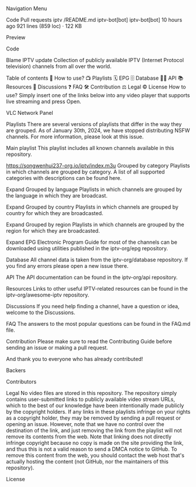 
Navigation Menu

Code
Pull requests
iptv
/README.md
iptv-bot[bot]
iptv-bot[bot]
10 hours ago
921 lines (859 loc) · 122 KB

Preview

Code

Blame
IPTV update
Collection of publicly available IPTV (Internet Protocol television) channels from all over the world.

Table of contents
🚀 How to use?
📺 Playlists
🗓 EPG
🗄 Database
👨‍💻 API
📚 Resources
💬 Discussions
❓ FAQ
🛠 Contribution
⚖ Legal
© License
How to use?
Simply insert one of the links below into any video player that supports live streaming and press Open.

VLC Network Panel

Playlists
There are several versions of playlists that differ in the way they are grouped. As of January 30th, 2024, we have stopped distributing NSFW channels. For more information, please look at this issue.

Main playlist
This playlist includes all known channels available in this repository.

https://songwenhui237-org.io/iptv/index.m3u
Grouped by category
Playlists in which channels are grouped by category. A list of all supported categories with descriptions can be found here.

Expand
Grouped by language
Playlists in which channels are grouped by the language in which they are broadcast.

Expand
Grouped by country
Playlists in which channels are grouped by country for which they are broadcasted.

Expand
Grouped by region
Playlists in which channels are grouped by the region for which they are broadcasted.

Expand
EPG
Electronic Program Guide for most of the channels can be downloaded using utilities published in the iptv-org/epg repository.

Database
All channel data is taken from the iptv-org/database repository. If you find any errors please open a new issue there.

API
The API documentation can be found in the iptv-org/api repository.

Resources
Links to other useful IPTV-related resources can be found in the iptv-org/awesome-iptv repository.

Discussions
If you need help finding a channel, have a question or idea, welcome to the Discussions.

FAQ
The answers to the most popular questions can be found in the FAQ.md file.

Contribution
Please make sure to read the Contributing Guide before sending an issue or making a pull request.

And thank you to everyone who has already contributed!

Backers


Contributors


Legal
No video files are stored in this repository. The repository simply contains user-submitted links to publicly available video stream URLs, which to the best of our knowledge have been intentionally made publicly by the copyright holders. If any links in these playlists infringe on your rights as a copyright holder, they may be removed by sending a pull request or opening an issue. However, note that we have no control over the destination of the link, and just removing the link from the playlist will not remove its contents from the web. Note that linking does not directly infringe copyright because no copy is made on the site providing the link, and thus this is not a valid reason to send a DMCA notice to GitHub. To remove this content from the web, you should contact the web host that's actually hosting the content (not GitHub, nor the maintainers of this repository).

License
